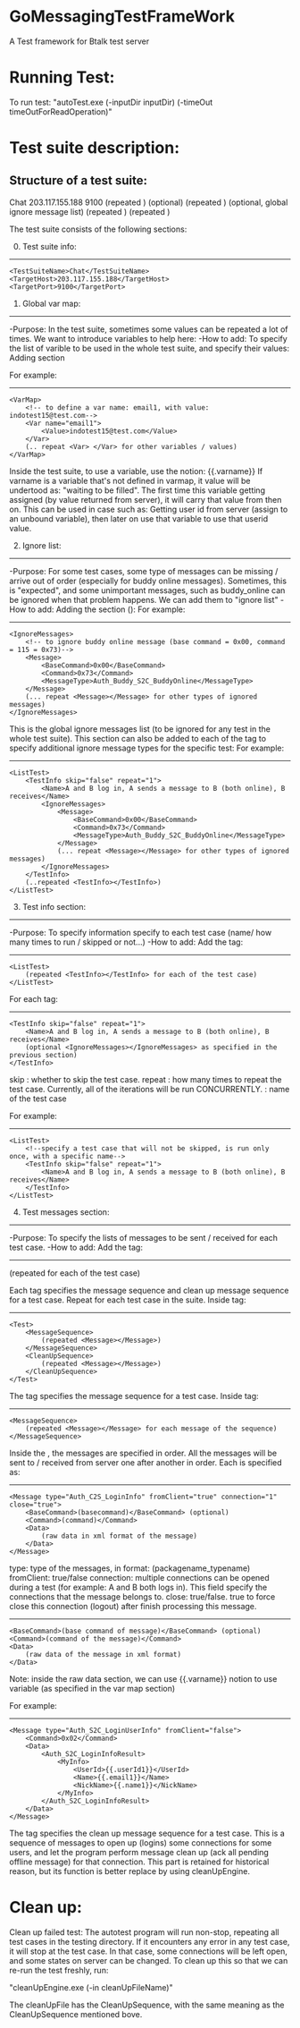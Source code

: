 GoMessagingTestFrameWork
========================

A Test framework for Btalk test server


Running Test:
========================
To run test:
"autoTest.exe (-inputDir inputDir) (-timeOut timeOutForReadOperation)"

Test suite description:
========================

Structure of a test suite:
---------------------
<TestSuite>
	<TestSuiteName>Chat</TestSuiteName>
	<TargetHost>203.117.155.188</TargetHost>
	<TargetPort>9100</TargetPort>
	<VarMap>(repeated <Var></Var>)</VarMap> (optional)
	<IgnoreMessages>(repeated <Message></Message>)</IgnoreMessages> (optional, global ignore message list)
	<ListTest>
		(repeated <TestInfo></TestInfo>)
	</ListTest>
	<Tests>
		(repeated <Test></Test>)
	</Tests>
</TestSuite>

The test suite consists of the following sections:

0. Test suite info:
---------------------
	<TestSuiteName>Chat</TestSuiteName>
	<TargetHost>203.117.155.188</TargetHost>
	<TargetPort>9100</TargetPort>


1. Global var map:
---------------------
-Purpose:
In the test suite, sometimes some values can be repeated a lot of times. We want to introduce variables to help here:
-How to add:
To specify the list of varible to be used in the whole test suite, and specify their values:
Adding section <VarMap></VarMap>

For example:

---------------------
	<VarMap>
		<!-- to define a var name: email1, with value: indotest15@test.com-->
		<Var name="email1">
			<Value>indotest15@test.com</Value>
		</Var>	
		(.. repeat <Var> </Var> for other variables / values)
	</VarMap>

Inside the test suite, to use a variable, use the notion: {{.varname}} 
If varname is a variable that's not defined in varmap, it value will be undertood as: "waiting to be filled". 
The first time this variable getting assigned (by value returned from server), it will carry that value from then on.
This can be used in case such as: Getting user id from server (assign to an unbound variable), then later on use that variable to use that userid value.

2. Ignore list:
---------------------
-Purpose:
For some test cases, some type of messages can be missing / arrive out of order (especially for buddy online messages).
Sometimes, this is "expected", and some unimportant messages, such as buddy_online can be ignored when that problem happens. We can add them to "ignore list"
-How to add:
Adding the section (<IgnoreMessage></IgnoreMessage>):
For example:

---------------------
	<IgnoreMessages>
		<!-- to ignore buddy online message (base command = 0x00, command = 115 = 0x73)-->
		<Message>
			<BaseCommand>0x00</BaseCommand>
			<Command>0x73</Command>
			<MessageType>Auth_Buddy_S2C_BuddyOnline</MessageType>
		</Message>
		(... repeat <Message></Message> for other types of ignored messages)
	</IgnoreMessages>

This is the global ignore messages list (to be ignored for any test in the whole test suite).
This section can also be added to each of the <TestInfo> tag to specify additional ignore message types for the specific test:
For example:

---------------------
	<ListTest>
		<TestInfo skip="false" repeat="1">
			<Name>A and B log in, A sends a message to B (both online), B receives</Name>
			<IgnoreMessages>
				<Message>
					<BaseCommand>0x00</BaseCommand>
					<Command>0x73</Command>
					<MessageType>Auth_Buddy_S2C_BuddyOnline</MessageType>
				</Message>
				(... repeat <Message></Message> for other types of ignored messages)
			</IgnoreMessages>
		</TestInfo>
		(..repeated <TestInfo></TestInfo>)
	</ListTest>

3. Test info section:
---------------------
-Purpose:
To specify information specify to each test case (name/ how many times to run / skipped or not...)
-How to add:
Add the tag: 

---------------------
	<ListTest>
		(repeated <TestInfo></TestInfo> for each of the test case)
	</ListTest>

For each <TestInfo> tag:

---------------------
	<TestInfo skip="false" repeat="1">
		<Name>A and B log in, A sends a message to B (both online), B receives</Name>
		(optional <IgnoreMessages></IgnoreMessages> as specified in the previous section)
	</TestInfo>
skip : whether to skip the test case.
repeat : how many times to repeat the test case. Currently, all of the iterations will be run CONCURRENTLY.
<Name></Name>: name of the test case

For example:

---------------------
	<ListTest>
		<!--specify a test case that will not be skipped, is run only once, with a specific name-->
		<TestInfo skip="false" repeat="1">
			<Name>A and B log in, A sends a message to B (both online), B receives</Name>
		</TestInfo>
	</ListTest>
	
4. Test messages section:
---------------------
-Purpose:
To specify the lists of messages to be sent / received for each test case.
-How to add:
Add the tag: 

---------------------
<Tests>
	(repeated <Test></Tests> for each of the test case)
</Tests>

Each <Test> tag specifies the message sequence and clean up message sequence for a test case. Repeat for each test case in the suite.
Inside <Test> tag:

---------------------
	<Test>
		<MessageSequence>
			(repeated <Message></Message>)
		</MessageSequence>
		<CleanUpSequence>
			(repeated <Message></Message>)
		</CleanUpSequence>
	</Test>

The <MessageSequence> tag specifies the message sequence for a test case. 
Inside <MessageSequence> tag:

---------------------
	<MessageSequence>
		(repeated <Message></Message> for each message of the sequence)
	</MessageSequence>

Inside the <MessageSequence>, the messages are specified in order. All the messages will be sent to / received from server one after another in order.
Each <Message> is specified as:

---------------------
	<Message type="Auth_C2S_LoginInfo" fromClient="true" connection="1" close="true">		
		<BaseCommand>(basecommand)</BaseCommand> (optional)
		<Command>(command)</Command>
		<Data>
			(raw data in xml format of the message)
		</Data>
	</Message>

type: type of the messages, in format: (packagename_typename)
fromClient: true/false
connection: multiple connections can be opened during a test (for example: A and B both logs in). This field specify the connections that the message belongs to.
close: true/false. true to force close this connection (logout) after finish processing this message.

---------------------
	<BaseCommand>(base command of message)</BaseCommand> (optional)
	<Command>(command of the message)</Command>
	<Data>
		(raw data of the message in xml format)
	</Data>

Note: inside the raw data section, we can use {{.varname}} notion to use variable (as specified in the var map section)

For example:

---------------------
	<Message type="Auth_S2C_LoginUserInfo" fromClient="false">
		<Command>0x02</Command>
		<Data>
			<Auth_S2C_LoginInfoResult>
				<MyInfo>
					<UserId>{{.userId1}}</UserId>
					<Name>{{.email1}}</Name>						
					<NickName>{{.name1}}</NickName>
				</MyInfo>
			</Auth_S2C_LoginInfoResult>
		</Data>
	</Message>

The <CleanUpSequence> tag specifies the clean up message sequence for a test case. This is a sequence of messages to open up (logins) some connections for some users, and let the program perform message clean up (ack all pending offline message) for that connection.
This part is retained for historical reason, but its function is better replace by using cleanUpEngine.

Clean up:
========================
Clean up failed test:
The autotest program will run non-stop, repeating all test cases in the testing directory. If it encounters any error in any test case, it will stop at the test case.
In that case, some connections will be left open, and some states on server can be changed. To clean up this so that we can re-run the test freshly, run: 

"cleanUpEngine.exe (-in cleanUpFileName)"

The cleanUpFile has the CleanUpSequence, with the same meaning as the CleanUpSequence mentioned bove.